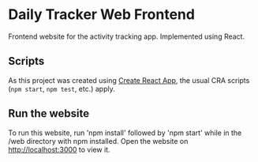 # Daily Tracker Web Frontend

Frontend website for the activity tracking app. Implemented using React.

## Scripts

As this project was created using [Create React App](https://github.com/facebook/create-react-app), the usual CRA scripts (`npm start`, `npm test`, etc.) apply.

## Run the website

To run this website, run 'npm install' followed by 'npm start' while in the /web directory with npm installed. Open the website on [http://localhost:3000](http://localhost:3000) to view it.

